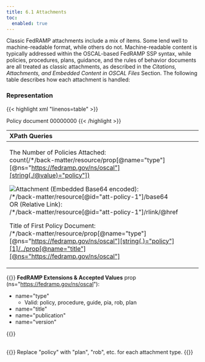 ```yaml
---
title: 6.1 Attachments
toc:
  enabled: true
---
```

Classic FedRAMP attachments include a mix of items. Some lend well to machine-readable format, while others do not. Machine-readable content is typically addressed within the OSCAL-based FedRAMP SSP syntax, while policies, procedures, plans, guidance, and the rules of behavior documents are all treated as classic attachments, as described in the *Citations, Attachments, and Embedded Content in OSCAL Files* Section. The following table describes how each attachment is handled:

### **Representation**

{{< highlight xml "linenos=table" >}}
<!-- cut -->
   <back-matter>
      <resource uuid="uuid-value">
         <desc>Policy document</desc>
         <prop name="type" ns=https://fedramp.gov/ns/oscal value=”policy”/>
         <prop name="title" ns="https://fedramp.gov/ns/oscal" value=”Document Title”/>
         <prop name="publication" ns=https://fedramp.gov/ns/oscal value=”2021-01-01Z”/>
         <prop name="version" ns="https://fedramp.gov/ns/oscal" value=”1.2”/>
         <!-- Add rlink with relative path or embed with base64 encoding -->
         <base64>00000000</base64>
      </resource>
      <resource uuid="uuid-value" />
      <!-- cut: policies 3 - 13 -->
      <resource uuid="uuid-value" />
      <resource uuid="uuid-value" />
      <!-- cut: procedure 2 - 13 -->
   </back-matter>
{{< /highlight >}}



|**XPath Queries**|
| :- |
|<p>The Number of Policies Attached:<br>count(/\*/back-matter/resource/prop[@name="type"]‌[@ns="https://fedramp.gov/ns/oscal"][string(./@value)="policy"])</p><p>![](Aspose.Words.7bfddc9e-5b98-4429-b7c2-765eea0b5316.109.png)Attachment (Embedded Base64 encoded):<br>/\*/back-matter/resource[@id="att-policy-1"]/base64<br>OR (Relative Link):<br>/\*/back-matter/resource[@id="att-policy-1"]/rlink/@href</p><p>Title of First Policy Document:<br>/\*/back-matter/resource/prop[@name="type"][@ns="https://fedramp.gov/ns/oscal"]‌[string(.)="policy"][1]/../prop[@name="title"][@ns="https://fedramp.gov/ns/oscal"]</p>|

{{<callout>}}
**FedRAMP Extensions & Accepted Values**
prop (ns="https://fedramp.gov/ns/oscal"):
- name="type"
  - Valid: policy, procedure, guide, pia, rob, plan
- name="title"
- name="publication"
- name="version"
 
{{</callout>}}

<br>
{{<callout>}}
Replace "policy" with "plan", "rob", etc. for each attachment type.
{{</callout>}}